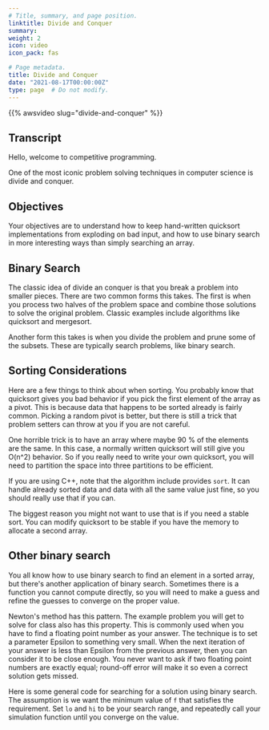 ```yaml
---
# Title, summary, and page position.
linktitle: Divide and Conquer
summary: 
weight: 2
icon: video
icon_pack: fas

# Page metadata.
title: Divide and Conquer
date: "2021-08-17T00:00:00Z"
type: page  # Do not modify.
---
```


{{% awsvideo slug="divide-and-conquer" %}}

## Transcript

Hello, welcome to competitive programming.

One of the most iconic problem solving techniques in computer science
is divide and conquer.

## Objectives

Your objectives are to understand how to keep hand-written quicksort
implementations from exploding on bad input, and how to use binary search in
more interesting ways than simply searching an array.

## Binary Search

The classic idea of divide an conquer is that you break a problem into smaller
pieces. There are two common forms this takes. The first is when you process two
halves of the problem space and combine those solutions to solve the original
problem. Classic examples include algorithms like quicksort and mergesort.

Another form this takes is when you divide the problem and prune some of the
subsets.  These are typically search problems, like binary search.

## Sorting Considerations

Here are a few things to think about when sorting.  You probably know that
quicksort gives you bad behavior if you pick the first element of the array
as a pivot.  This is because data that happens to be sorted already is fairly
common.  Picking a random pivot is better, but there is still a trick that
problem setters can throw at you if you are not careful.

One horrible trick is to have an array where maybe 90 % of the elements are
the same.  In this case, a normally written quicksort will still give you
O(n^2) behavior.  So if you really need to write your own quicksort, you will
need to partition the space into three partitions to be efficient.

If you are using C++, note that the algorithm include provides `sort`.
It can handle already sorted data and data with all the same value just fine,
so you should really use that if you can.

The biggest reason you might not want to use that is if you need a stable sort.
You can modify quicksort to be stable if you have the memory to allocate a second
array.

## Other binary search

You all know how to use binary search to find an element in a sorted array, but
there's another application of binary search.  Sometimes there is a function you
cannot compute directly, so you will need to make a guess and refine the guesses to 
converge on the proper value.

Newton's method has this pattern.  The example problem you will get to solve for
class also has this property.  This is commonly used when you have to find a floating
point number as your answer.  The technique is to set a parameter Epsilon to something
very small.  When the next iteration of your answer is less than Epsilon from the
previous answer, then you can consider it to be close enough.  You never want to ask
if two floating point numbers are exactly equal; round-off error will make it so even
a correct solution gets missed.

Here is some general code for searching for a solution using binary search.  The assumption
is we want the minimum value of `f` that satisfies the requirement.  Set `lo`
and `hi` to be your search range, and repeatedly call your simulation function until
you converge on the value.
